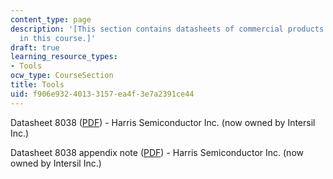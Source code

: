 ```yaml
---
content_type: page
description: '[This section contains datasheets of commercial products which are studied
  in this course.]'
draft: true
learning_resource_types:
- Tools
ocw_type: CourseSection
title: Tools
uid: f906e932-4013-3157-ea4f-3e7a2391ce44
---
```

Datasheet 8038 ([PDF](https://www.renesas.com/us/en/www/doc/datasheet/icl8038.pdf)) - Harris Semiconductor Inc. (now owned by Intersil Inc.)

Datasheet 8038 appendix note ([PDF](http://www.intersil.com/data/an/an013.pdf)) - Harris Semiconductor Inc. (now owned by Intersil Inc.)